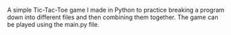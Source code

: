 A simple Tic-Tac-Toe game I made in Python to practice breaking a program down into different files and then combining them together. The game can be played using the main.py file.
